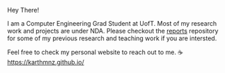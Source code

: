 Hey There!

I am a Computer Engineering Grad Student at UofT. Most of my research work and projects are under NDA. Please checkout the [reports](https://github.com/karthmnz/research-reports) repository for some of my previous research and teaching work if you are intersted.

Feel free to check my personal website to reach out to me. ☕ https://karthmnz.github.io/
